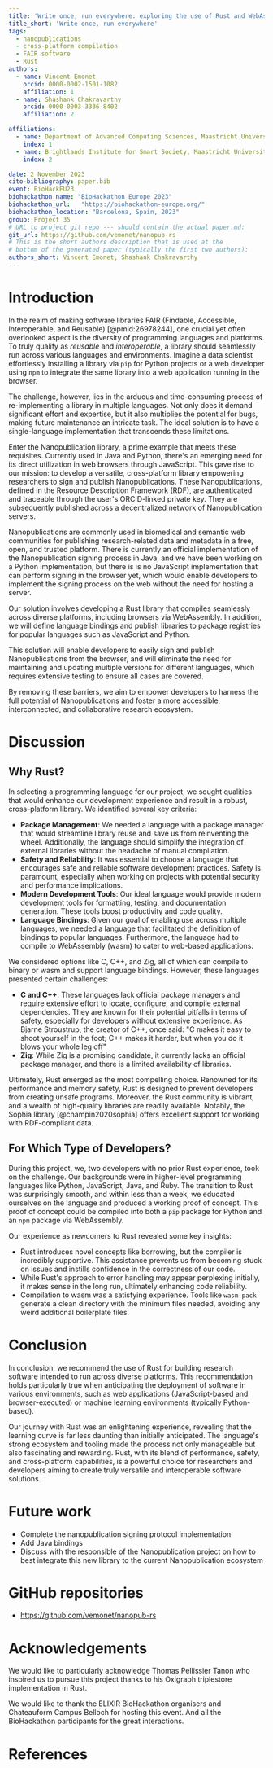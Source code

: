 ```yaml
---
title: 'Write once, run everywhere: exploring the use of Rust and WebAssembly to implement the Nanopublication signing protocol'
title_short: 'Write once, run everywhere'
tags:
  - nanopublications
  - cross-platform compilation
  - FAIR software
  - Rust
authors:
  - name: Vincent Emonet
    orcid: 0000-0002-1501-1082
    affiliation: 1
  - name: Shashank Chakravarthy
    orcid: 0000-0003-3336-8402
    affiliation: 2

affiliations:
  - name: Department of Advanced Computing Sciences, Maastricht University, The Netherlands
    index: 1
  - name: Brightlands Institute for Smart Society, Maastricht University, The Netherlands
    index: 2

date: 2 November 2023
cito-bibliography: paper.bib
event: BioHackEU23
biohackathon_name: "BioHackathon Europe 2023"
biohackathon_url:   "https://biohackathon-europe.org/"
biohackathon_location: "Barcelona, Spain, 2023"
group: Project 35
# URL to project git repo --- should contain the actual paper.md:
git_url: https://github.com/vemonet/nanopub-rs
# This is the short authors description that is used at the
# bottom of the generated paper (typically the first two authors):
authors_short: Vincent Emonet, Shashank Chakravarthy
---
```


# Introduction

In the realm of making software libraries FAIR (Findable, Accessible, Interoperable, and Reusable) [@pmid:26978244], one crucial yet often overlooked aspect is the diversity of programming languages and platforms. To truly qualify as *reusable* and *interoperable*, a library should seamlessly run across various languages and environments. Imagine a data scientist effortlessly installing a library via `pip` for Python projects or a web developer using `npm` to integrate the same library into a web application running in the browser.

The challenge, however, lies in the arduous and time-consuming process of re-implementing a library in multiple languages. Not only does it demand significant effort and expertise, but it also multiplies the potential for bugs, making future maintenance an intricate task. The ideal solution is to have a single-language implementation that transcends these limitations.

Enter the Nanopublication library, a prime example that meets these requisites. Currently used in Java and Python, there's an emerging need for its direct utilization in web browsers through JavaScript. This gave rise to our mission: to develop a versatile, cross-platform library empowering researchers to sign and publish Nanopublications. These Nanopublications, defined in the Resource Description Framework (RDF), are authenticated and traceable through the user's ORCID-linked private key. They are subsequently published across a decentralized network of Nanopublication servers.

Nanopublications are commonly used in biomedical and semantic web communities for publishing research-related data and metadata in a free, open, and trusted platform. There is currently an official implementation of the Nanopublication signing process in Java, and we have been working on a Python implementation, but there is is no JavaScript implementation that can perform signing in the browser yet, which would enable developers to implement the signing process on the web without the need for hosting a server.

Our solution involves developing a Rust library that compiles seamlessly across diverse platforms, including browsers via WebAssembly. In  addition, we will define language bindings and publish libraries to  package registries for popular languages such as JavaScript and Python.

This solution will enable developers to easily sign and publish Nanopublications from the browser, and will eliminate the need for maintaining and updating multiple versions for different languages, which requires extensive testing to ensure all cases are covered.

By removing these barriers, we aim to empower developers to harness the  full potential of Nanopublications and foster a more accessible,  interconnected, and collaborative research ecosystem.

# Discussion

## Why Rust?

In selecting a programming language for our project, we sought qualities that would enhance our development experience and result in a robust, cross-platform library. We identified several key criteria:

- **Package Management**: We needed a language with a package manager that would streamline library reuse and save us from reinventing the wheel. Additionally, the language should simplify the integration of external libraries without the headache of manual compilation.
- **Safety and Reliability**: It was essential to choose a language that encourages safe and reliable software development practices. Safety is paramount, especially when working on projects with potential security and performance implications.
- **Modern Development Tools**: Our ideal language would provide modern development tools for formatting, testing, and documentation generation. These tools boost productivity and code quality.
- **Language Bindings**: Given our goal of enabling use across multiple languages, we needed a language that facilitated the definition of bindings to popular languages. Furthermore, the language had to compile to WebAssembly (wasm) to cater to web-based applications.

We considered options like C, C++, and Zig, all of which can compile to binary or wasm and support language bindings. However, these languages presented certain challenges:

- **C and C++**: These languages lack official package managers and require extensive effort to locate, configure, and compile external dependencies. They are known for their potential pitfalls in terms of safety, especially for developers without extensive experience. As Bjarne Stroustrup, the creator of C++, once said: "C makes it easy to shoot yourself in the foot; C++ makes it harder, but when you do it blows your whole leg off"
- **Zig**: While Zig is a promising candidate, it currently lacks an official package manager, and there is a limited availability of libraries.

Ultimately, Rust emerged as the most compelling choice. Renowned for its performance and memory safety, Rust is designed to prevent developers from creating unsafe programs. Moreover, the Rust community is vibrant, and a wealth of high-quality libraries are readily available. Notably, the Sophia library [@champin2020sophia] offers excellent support for working with RDF-compliant data.

## For Which Type of Developers?

During this project, we, two developers with no prior Rust experience, took on the challenge. Our backgrounds were in higher-level programming languages like Python, JavaScript, Java, and Ruby. The transition to Rust was surprisingly smooth, and within less than a week, we educated ourselves on the language and produced a working proof of concept. This proof of concept could be compiled into both a `pip` package for Python and an `npm` package via WebAssembly.

Our experience as newcomers to Rust revealed some key insights:

- Rust introduces novel concepts like borrowing, but the compiler is incredibly supportive. This assistance prevents us from becoming stuck on issues and instills confidence in the correctness of our code.
- While Rust's approach to error handling may appear perplexing initially, it makes sense in the long run, ultimately enhancing code reliability.
- Compilation to wasm was a satisfying experience. Tools like `wasm-pack` generate a clean directory with the minimum files needed, avoiding any weird additional boilerplate files.

# Conclusion

In conclusion, we recommend the use of Rust for building research software intended to run across diverse platforms. This recommendation holds particularly true when anticipating the deployment of software in various environments, such as web applications (JavaScript-based and browser-executed) or machine learning environments (typically Python-based).

Our journey with Rust was an enlightening experience, revealing that the learning curve is far less daunting than initially anticipated. The language's strong ecosystem and tooling made the process not only manageable but also fascinating and rewarding. Rust, with its blend of performance, safety, and cross-platform capabilities, is a powerful choice for researchers and developers aiming to create truly versatile and interoperable software solutions.

# Future work

* Complete the nanopublication signing protocol implementation
* Add Java bindings
* Discuss with the responsible of the Nanopublication project on how to best integrate this new library to the current Nanopublication ecosystem

# GitHub repositories

* https://github.com/vemonet/nanopub-rs

# Acknowledgements
We would like to particularly acknowledge Thomas Pellissier Tanon who inspired us to pursue this project thanks to his Oxigraph triplestore implementation in Rust.

We would like to thank the ELIXIR BioHackathon organisers and Chateauform Campus Belloch for hosting this event. And all the BioHackathon participants for the great interactions.

# References

